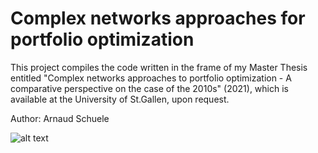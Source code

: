 # Complex networks approaches for portfolio optimization

This project compiles the code written in the frame of my Master Thesis entitled "Complex networks approaches to portfolio optimization - A comparative perspective on the case of the 2010s" (2021), which is available at the University of St.Gallen, upon request.

Author: Arnaud Schuele

![alt text](https://github.com/arnaud-schuele/complex-networks-approaches-for-portfolio-optimization/blob/multilayered.jpg?raw=true)
